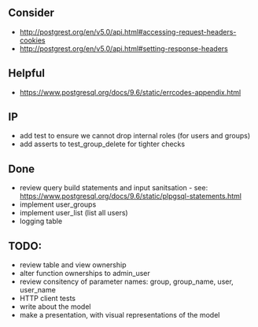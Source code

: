 
## Consider
- http://postgrest.org/en/v5.0/api.html#accessing-request-headers-cookies
- http://postgrest.org/en/v5.0/api.html#setting-response-headers


## Helpful
- https://www.postgresql.org/docs/9.6/static/errcodes-appendix.html


## IP
- add test to ensure we cannot drop internal roles (for users and groups)
- add asserts to test_group_delete for tighter checks


## Done
- review query build statements and input sanitsation - see: https://www.postgresql.org/docs/9.6/static/plpgsql-statements.html
- implement user_groups
- implement user_list (list all users)
- logging table


## TODO:
- review table and view ownership
- alter function ownerships to admin_user
- review consitency of parameter names: group, group_name, user, user_name
- HTTP client tests
- write about the model
- make a presentation, with visual representations of the model
